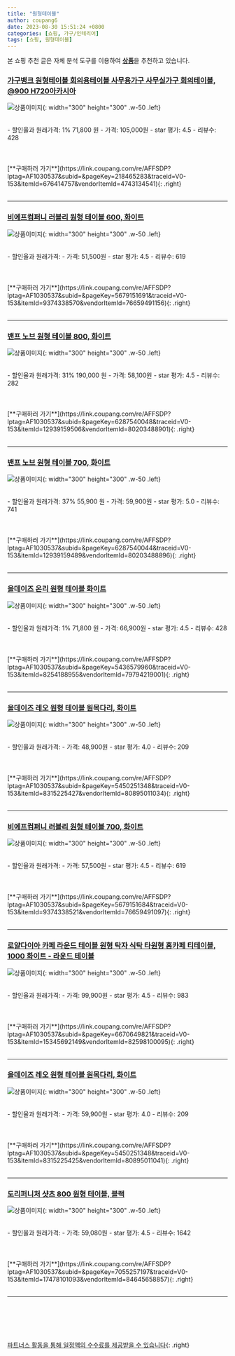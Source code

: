 ```yaml
---
title: "원형테이블"
author: coupang6
date: 2023-08-30 15:51:24 +0800
categories: [쇼핑, 가구/인테리어]
tags: [쇼핑, 원형테이블]
---
```


본 쇼핑 추천 글은 자체 분석 도구를 이용하여 [**상품**](https://link.coupang.com/a/bao1ui)을 추천하고 있습니다.

### [가구뱅크 원형테이블 회의용테이블 사무용가구 사무실가구 회의테이블, @900 H720아카시아](https://link.coupang.com/re/AFFSDP?lptag=AF1030537&subid=&pageKey=218465283&traceid=V0-153&itemId=676414757&vendorItemId=4743134541)

![상품이미지](https://thumbnail6.coupangcdn.com/thumbnails/remote/230x230ex/image/vendor_inventory/2bbe/884fa7bd79696d3f580800c76a49dd7c2bdbc6902d3697b2b11bf0fbcfd7.jpg){: width="300" height="300" .w-50 .left}


<br>
- 할인율과 원래가격: 1%  71,800   원
- 가격: 105,000원
- star 평가: 4.5
- 리뷰수: 428
<br>
<br>
<br>
<br>
[**구매하러 가기**](https://link.coupang.com/re/AFFSDP?lptag=AF1030537&subid=&pageKey=218465283&traceid=V0-153&itemId=676414757&vendorItemId=4743134541){: .right}
<br>
<br>

---

### [비에프컴퍼니 러블리 원형 테이블 600, 화이트](https://link.coupang.com/re/AFFSDP?lptag=AF1030537&subid=&pageKey=5679151691&traceid=V0-153&itemId=9374338570&vendorItemId=76659491156)

![상품이미지](https://thumbnail6.coupangcdn.com/thumbnails/remote/230x230ex/image/retail/images/2970581844515761-26126297-9473-47b9-97db-49397a60917c.jpg){: width="300" height="300" .w-50 .left}


<br>
- 할인율과 원래가격: 
- 가격: 51,500원
- star 평가: 4.5
- 리뷰수: 619
<br>
<br>
<br>
<br>
[**구매하러 가기**](https://link.coupang.com/re/AFFSDP?lptag=AF1030537&subid=&pageKey=5679151691&traceid=V0-153&itemId=9374338570&vendorItemId=76659491156){: .right}
<br>
<br>

---

### [밴프 노브 원형 테이블 800, 화이트](https://link.coupang.com/re/AFFSDP?lptag=AF1030537&subid=&pageKey=6287540048&traceid=V0-153&itemId=12939159506&vendorItemId=80203488901)

![상품이미지](https://thumbnail9.coupangcdn.com/thumbnails/remote/230x230ex/image/rs_quotation_api/tzo4sett/df11c788f8aa4586b46d11ab2b25d345.jpg){: width="300" height="300" .w-50 .left}


<br>
- 할인율과 원래가격: 31%  190,000   원
- 가격: 58,100원
- star 평가: 4.5
- 리뷰수: 282
<br>
<br>
<br>
<br>
[**구매하러 가기**](https://link.coupang.com/re/AFFSDP?lptag=AF1030537&subid=&pageKey=6287540048&traceid=V0-153&itemId=12939159506&vendorItemId=80203488901){: .right}
<br>
<br>

---

### [밴프 노브 원형 테이블 700, 화이트](https://link.coupang.com/re/AFFSDP?lptag=AF1030537&subid=&pageKey=6287540044&traceid=V0-153&itemId=12939159489&vendorItemId=80203488896)

![상품이미지](https://thumbnail7.coupangcdn.com/thumbnails/remote/230x230ex/image/rs_quotation_api/zofkft8y/0fd10fc83dc4445a877bc3b1e0ef986f.jpg){: width="300" height="300" .w-50 .left}


<br>
- 할인율과 원래가격: 37%  55,900   원
- 가격: 59,900원
- star 평가: 5.0
- 리뷰수: 741
<br>
<br>
<br>
<br>
[**구매하러 가기**](https://link.coupang.com/re/AFFSDP?lptag=AF1030537&subid=&pageKey=6287540044&traceid=V0-153&itemId=12939159489&vendorItemId=80203488896){: .right}
<br>
<br>

---

### [올데이즈 온리 원형 테이블 화이트](https://link.coupang.com/re/AFFSDP?lptag=AF1030537&subid=&pageKey=5436579960&traceid=V0-153&itemId=8254188955&vendorItemId=79794219001)

![상품이미지](https://thumbnail8.coupangcdn.com/thumbnails/remote/230x230ex/image/vendor_inventory/9fda/a4f016baaceb052754120fb8f3517f429a197a473a4a2202d02ed71499ce.jpg){: width="300" height="300" .w-50 .left}


<br>
- 할인율과 원래가격: 1%  71,800   원
- 가격: 66,900원
- star 평가: 4.5
- 리뷰수: 428
<br>
<br>
<br>
<br>
[**구매하러 가기**](https://link.coupang.com/re/AFFSDP?lptag=AF1030537&subid=&pageKey=5436579960&traceid=V0-153&itemId=8254188955&vendorItemId=79794219001){: .right}
<br>
<br>

---

### [올데이즈 레오 원형 테이블 원목다리, 화이트](https://link.coupang.com/re/AFFSDP?lptag=AF1030537&subid=&pageKey=5450251348&traceid=V0-153&itemId=8315225427&vendorItemId=80895011034)

![상품이미지](https://thumbnail9.coupangcdn.com/thumbnails/remote/230x230ex/image/vendor_inventory/523c/4ce162cebf821facb98e7581cff90c1d315fd8056dd00c8628045f4f7ae4.jpg){: width="300" height="300" .w-50 .left}


<br>
- 할인율과 원래가격: 
- 가격: 48,900원
- star 평가: 4.0
- 리뷰수: 209
<br>
<br>
<br>
<br>
[**구매하러 가기**](https://link.coupang.com/re/AFFSDP?lptag=AF1030537&subid=&pageKey=5450251348&traceid=V0-153&itemId=8315225427&vendorItemId=80895011034){: .right}
<br>
<br>

---

### [비에프컴퍼니 러블리 원형 테이블 700, 화이트](https://link.coupang.com/re/AFFSDP?lptag=AF1030537&subid=&pageKey=5679151684&traceid=V0-153&itemId=9374338521&vendorItemId=76659491097)

![상품이미지](https://thumbnail10.coupangcdn.com/thumbnails/remote/230x230ex/image/retail/images/8487342035177529-16042aa5-8546-48cd-a502-8f1c742ea55a.jpg){: width="300" height="300" .w-50 .left}


<br>
- 할인율과 원래가격: 
- 가격: 57,500원
- star 평가: 4.5
- 리뷰수: 619
<br>
<br>
<br>
<br>
[**구매하러 가기**](https://link.coupang.com/re/AFFSDP?lptag=AF1030537&subid=&pageKey=5679151684&traceid=V0-153&itemId=9374338521&vendorItemId=76659491097){: .right}
<br>
<br>

---

### [로얄다이아 카페 라운드 테이블 원형 탁자 식탁 타원형 홈카페 티테이블, 1000 화이트 - 라운드 테이블](https://link.coupang.com/re/AFFSDP?lptag=AF1030537&subid=&pageKey=6670649821&traceid=V0-153&itemId=15345692149&vendorItemId=82598100095)

![상품이미지](https://thumbnail7.coupangcdn.com/thumbnails/remote/230x230ex/image/vendor_inventory/d394/8bf36f09b106a8ec4e12face224406a197488757babf0d795e243ba63e5b.jpg){: width="300" height="300" .w-50 .left}


<br>
- 할인율과 원래가격: 
- 가격: 99,900원
- star 평가: 4.5
- 리뷰수: 983
<br>
<br>
<br>
<br>
[**구매하러 가기**](https://link.coupang.com/re/AFFSDP?lptag=AF1030537&subid=&pageKey=6670649821&traceid=V0-153&itemId=15345692149&vendorItemId=82598100095){: .right}
<br>
<br>

---

### [올데이즈 레오 원형 테이블 원목다리, 화이트](https://link.coupang.com/re/AFFSDP?lptag=AF1030537&subid=&pageKey=5450251348&traceid=V0-153&itemId=8315225425&vendorItemId=80895011041)

![상품이미지](https://thumbnail7.coupangcdn.com/thumbnails/remote/230x230ex/image/vendor_inventory/f55d/a813d2d1090980e79a556ce12876f6c0f7736a5fde89c8c3eaf8d4061009.jpg){: width="300" height="300" .w-50 .left}


<br>
- 할인율과 원래가격: 
- 가격: 59,900원
- star 평가: 4.0
- 리뷰수: 209
<br>
<br>
<br>
<br>
[**구매하러 가기**](https://link.coupang.com/re/AFFSDP?lptag=AF1030537&subid=&pageKey=5450251348&traceid=V0-153&itemId=8315225425&vendorItemId=80895011041){: .right}
<br>
<br>

---

### [도리퍼니처 샷츠 800 원형 테이블, 블랙](https://link.coupang.com/re/AFFSDP?lptag=AF1030537&subid=&pageKey=7055257197&traceid=V0-153&itemId=17478101093&vendorItemId=84645658857)

![상품이미지](https://thumbnail10.coupangcdn.com/thumbnails/remote/230x230ex/image/retail/images/2023/01/10/15/1/8bdefe93-b5b1-4d5c-b8e9-f2c965c1be83.jpg){: width="300" height="300" .w-50 .left}


<br>
- 할인율과 원래가격: 
- 가격: 59,080원
- star 평가: 4.5
- 리뷰수: 1642
<br>
<br>
<br>
<br>
[**구매하러 가기**](https://link.coupang.com/re/AFFSDP?lptag=AF1030537&subid=&pageKey=7055257197&traceid=V0-153&itemId=17478101093&vendorItemId=84645658857){: .right}
<br>
<br>

---
<br><br><br><br><br> [파트너스 활동을 통해 일정액의 수수료를 제공받을 수 있습니다](https://link.coupang.com/a/bao1ui){: .right}